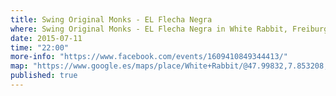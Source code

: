 ```yaml
---
title: Swing Original Monks - EL Flecha Negra
where: Swing Original Monks - EL Flecha Negra in White Rabbit, Freiburg
date: 2015-07-11
time: "22:00"
more-info: "https://www.facebook.com/events/1609410849344413/"
map: "https://www.google.es/maps/place/White+Rabbit/@47.99832,7.853208,17z/data=!3m1!4b1!4m2!3m1!1s0x47911c9ba710aecb:0xa518ac30b32992aa"
published: true
---
```

